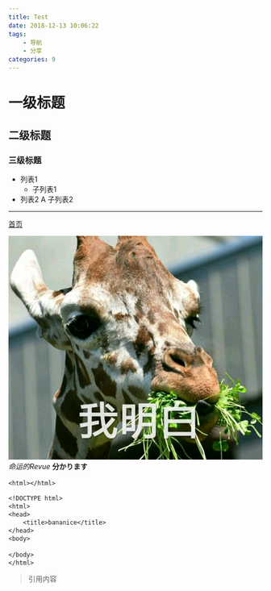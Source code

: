 ```yaml
---
title: Test
date: 2018-12-13 10:06:22
tags: 
	- 导航
	- 分享
categories: 9
---
```


# 一级标题
## 二级标题
### 三级标题

- 列表1
	- 子列表1
- 列表2
	A 子列表2

---

[首页](https://bananice100.github.io/)

![插入图片](/images/长颈鹿.jpg)
*命运的Revue*
**分かります**

`<html></html>`


```
<!DOCTYPE html>
<html>
<head>
	<title>bananice</title>
</head>
<body>

</body>
</html>
```

>引用内容
